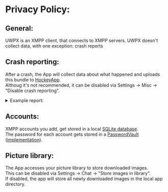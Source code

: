 # Privacy Policy:

## General:
UWPX is an XMPP client, that connects to XMPP servers.
UWPX doesn't collect data, with one exception: crash reports

## Crash reporting:
After a crash, the App will collect data about what happened and uploads this bundle to [HockeyApp](https://hockeyapp.net/features/crashreports/).<br>
Althoug it's not recommended, it can be disabled via Settings -> Misc -> "Disable crash reporting".

<details>
<summary>Example report:</summary>
<pre>
Incident Identifier: 9f87a925-2d28-40d1-9612-02b3c8cfc1d7
CrashReporter Key:   t7vgZ+qEyZITMCMsMVzbTvb7V0n6zB7UmdlztKvfoBk=
Hardware Model:      Z270-HD3P
Identifier:      UWP_XMPP_Client
Version:         0.1.0.0

Date/Time:       2017-12-24T11:46:21.022Z
OS Version:      Windows 10.0.16299.125
Report Version:  104

Exception Type:  System.AggregateException
Crashed Thread:  2

Application Specific Information:
A Task's exception(s) were not observed either by Waiting on the Task or accessing its Exception property. As a result, the unobserved exception was rethrown by the finalizer thread. (Object reference not set to an instance of an object.)

Exception Stack:
unknown location
Data_Manager2.Classes.DBManager.ImageManager.<>c__DisplayClass9_0.<<contiuneAllDownloads>b__0>d.MoveNext()
</pre>
</details>

## Accounts:
XMPP accounts you add, get stored in a local [SQLite database](https://www.sqlite.org/).<br>
The password for each account gets stored in a [PasswordVault](https://docs.microsoft.com/en-us/uwp/api/windows.security.credentials.passwordvault) ([implementation](https://github.com/UWPX/UWPX-Client/blob/master/Data_Manager2/Classes/Vault.cs)).

## Picture library:
The App accesses your picture library to store downloaded images.<br>
This can be disabled via Settings -> Chat -> "Store images in library".<br>
If disabled, the app will store all newly downloaded images in the local app directory.
